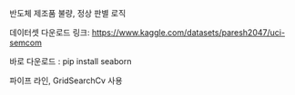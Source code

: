 반도체 제조품 불량, 정상 판별 로직

데이터셋 다운로드 링크: https://www.kaggle.com/datasets/paresh2047/uci-semcom

바로 다운로드 : pip install seaborn

파이프 라인, GridSearchCv 사용
